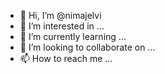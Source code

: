 - 👋 Hi, I’m @nimajelvi
- 👀 I’m interested in ...
- 🌱 I’m currently learning ...
- 💞️ I’m looking to collaborate on ...
- 📫 How to reach me ...

<!---
nimajelvi/nimajelvi is a ✨ special ✨ repository because its `README.md` (this file) appears on your GitHub profile.
You can click the Preview link to take a look at your changes.
--->
